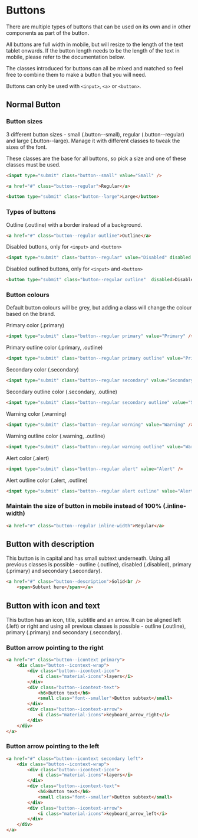 Buttons
======

There are multiple types of buttons that can be used on its own and in other components as part of the button.

All buttons are full width in mobile, but will resize to the length of the text tablet onwards. If the button length needs to be the length of the text in mobile, please refer to the documentation below.

The classes introduced for buttons can all be mixed and matched so feel free to combine them to make a button that you will need.

Buttons can only be used with ```<input>```, ```<a>``` or ```<button>```.

## Normal Button


### Button sizes


3 different button sizes - small (.button--small), regular (.button--regular) and large (.button--large). Manage it with different classes to tweak the sizes of the font.

These classes are the base for all buttons, so pick a size and one of these classes must be used.

```HTML
<input type="submit" class="button--small" value="Small" />

<a href="#" class="button--regular">Regular</a> 

<button type="submit" class="button--large">Large</button>
```


### Types of buttons

Outline (.outline) with a border instead of a background.
```HTML
<a href="#" class="button--regular outline">Outline</a>
```

Disabled buttons, only for ```<input>``` and ```<button>```
```HTML
<input type="submit" class="button--regular" value="Disabled" disabled /> 
```

Disabled outlined buttons, only for ```<input>``` and ```<button>```
```HTML
<button type="submit" class="button--regular outline"  disabled>Disabled Outline</button>
```


### Button colours

Default button colours will be grey, but adding a class will change the colour based on the brand.

Primary color (.primary)
```HTML
<input type="submit" class="button--regular primary" value="Primary" /> 
```

Primary outline color (.primary, .outline)
```HTML
<input type="submit" class="button--regular primary outline" value="Primary" /> 
```

Secondary color (.secondary)
```HTML
<input type="submit" class="button--regular secondary" value="Secondary" /> 
```

Secondary outline color (.secondary, .outline)
```HTML
<input type="submit" class="button--regular secondary outline" value="Secondary" /> 
```

Warning color (.warning)
```HTML
<input type="submit" class="button--regular warning" value="Warning" /> 
```

Warning outline color (.warning, .outline)
```HTML
<input type="submit" class="button--regular warning outline" value="Warning" /> 
```

Alert color (.alert)
```HTML
<input type="submit" class="button--regular alert" value="Alert" /> 
```

Alert outline color (.alert, .outline)
```HTML
<input type="submit" class="button--regular alert outline" value="Alert" /> 
```

### Maintain the size of button in mobile instead of 100% (.inline-width) 
```HTML
<a href="#" class="button--regular inline-width">Regular</a> 
```


## Button with description

This button is in capital and has small subtext underneath. Using all previous classes is possible - outline (.outline), disabled (.disabled), primary (.primary) and secondary (.secondary).
```HTML
<a href="#" class="button--description">Solid<br />
	<span>Subtext here</span></a> 
```

## Button with icon and text

This button has an icon, title, subtitle and an arrow. It can be aligned left (.left) or right and using all previous classes is possible - outline (.outline), primary (.primary) and secondary (.secondary).

### Button arrow pointing to the right
```HTML
<a href="#" class="button--icontext primary">
	<div class="button--icontext-wrap">
		<div class="button--icontext-icon">
			<i class="material-icons">layers</i>
		</div>
		<div class="button--icontext-text">
			<h6>Button text</h6>
			<small class="font--smaller">Button subtext</small>
		</div>
		<div class="button--icontext-arrow">
			<i class="material-icons">keyboard_arrow_right</i>
		</div>
	</div>
</a>
```

### Button arrow pointing to the left
```HTML
<a href="#" class="button--icontext secondary left">
	<div class="button--icontext-wrap">
		<div class="button--icontext-icon">
			<i class="material-icons">layers</i>
		</div>
		<div class="button--icontext-text">
			<h6>Button text</h6>
			<small class="font--smaller">Button subtext</small>
		</div>
		<div class="button--icontext-arrow">
			<i class="material-icons">keyboard_arrow_left</i>
		</div>
	</div>
</a>
```
